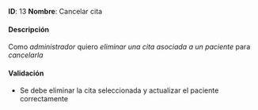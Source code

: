 **ID**: 13
**Nombre**: Cancelar cita

#### Descripción

Como *administrador* quiero *eliminar una cita asociada a un paciente* para *cancelarla*

#### Validación

* Se debe eliminar la cita seleccionada y actualizar el paciente correctamente
